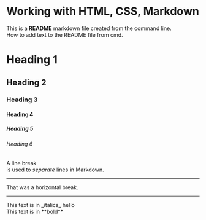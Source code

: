 # Working with HTML, CSS, Markdown

This is a **README** markdown file created from the command line. <br>
How to add text to the README file from cmd.
# Heading 1
## Heading 2
### Heading 3
#### Heading 4
##### Heading 5
###### Heading 6

A line break <br> is used to _separate_ lines in Markdown.
<hr>
That was a horizontal break.
<hr>
This text is in _italics_ hello <br>
This text is in **bold**

